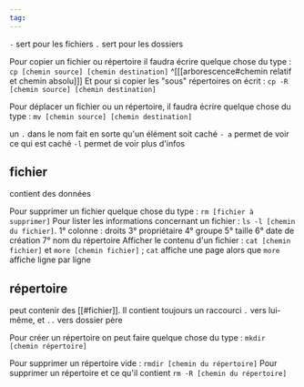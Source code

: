 ```yaml
---
tag:
---
```

`-` sert pour les fichiers
`.` sert pour les dossiers

Pour copier un fichier ou répertoire il faudra écrire quelque chose du type : 
`cp [chemin source] [chemin destination]` ^[[[arborescence#chemin relatif et chemin absolu]]]
Et pour si copier les "sous" répertoires on écrit : `cp -R [chemin source] [chemin destination]`

Pour déplacer un fichier ou un répertoire, il faudra écrire quelque chose du type : 
`mv [chemin source] [chemin destination]`

un `.` dans le nom fait en sorte qu'un élément soit caché
`- a` permet de voir ce qui est caché
`-l` permet de voir plus d'infos 
## fichier
contient des données

Pour supprimer un fichier quelque chose du type : 
`rm [fichier à supprimer]`
Pour lister les informations concernant un fichier : `ls -l [chemin du fichier]`. 1° colonne : droits 3° propriétaire 4° groupe 5° taille 6° date de création 7° nom du répertoire
Afficher le contenu d'un fichier : `cat [chemin fichier]` et `more [chemin fichier]` ; `cat` affiche une page alors que `more` affiche ligne par ligne
## répertoire
peut contenir des [[#fichier]].
Il contient toujours un raccourci `.` vers lui-même, et `..` vers dossier père

Pour créer un répertoire on peut faire quelque chose du type : 
`mkdir [chemin répertoire]` 

Pour supprimer un répertoire vide : `rmdir [chemin du répertoire]`
Pour supprimer un répertoire et ce qu'il contient `rm -R [chemin du répertoire]`